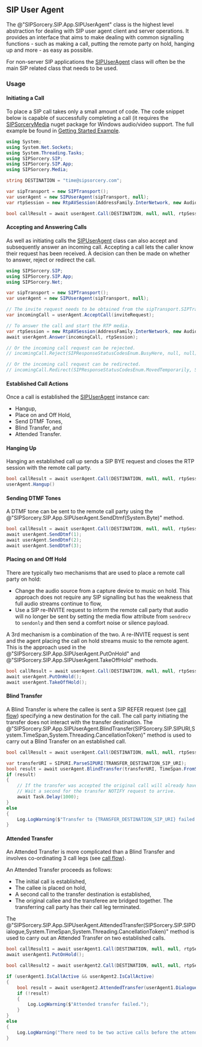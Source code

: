 ## SIP User Agent

The @"SIPSorcery.SIP.App.SIPUserAgent" class is the highest level abstraction for dealing with SIP user agent client and server operations. It provides an interface that aims to make dealing with common signalling functions - such as making a call, putting the remote party on hold, hanging up and more - as easy as possible.

For non-server SIP applications the [SIPUserAgent](xref:SIPSorcery.SIP.App.SIPUserAgent) class will often be the main SIP related class that needs to be used.

### Usage

#### Initiating a Call

To place a SIP call takes only a small amount of code. The code snippet below is capable of successfully completing a call (it requires the [SIPSorceryMedia](https://github.com/sipsorcery/sipsorcery-media) nuget package for Windows audio/video support. The full example be found in [Getting Started Example](https://github.com/sipsorcery/sipsorcery/blob/master/examples/GetStarted/Program.cs).

````csharp
using System;
using System.Net.Sockets;
using System.Threading.Tasks;
using SIPSorcery.SIP;
using SIPSorcery.SIP.App;
using SIPSorcery.Media;

string DESTINATION = "time@sipsorcery.com";

var sipTransport = new SIPTransport();
var userAgent = new SIPUserAgent(sipTransport, null);
var rtpSession = new RtpAVSession(AddressFamily.InterNetwork, new AudioOptions { AudioSource = AudioSourcesEnum.Microphone }, null);

bool callResult = await userAgent.Call(DESTINATION, null, null, rtpSession);
````

#### Accepting and Answering Calls

As well as initiating calls the [SIPUserAgent](xref:SIPSorcery.SIP.App.SIPUserAgent) class can also accept and subsequently answer an incoming call. Accepting a call lets the caller know their request has been received. A decision can then be made on whether to answer, reject or redirect the call.

````csharp
using SIPSorcery.SIP;
using SIPSorcery.SIP.App;
using SIPSorcery.Net;

var sipTransport = new SIPTransport();
var userAgent = new SIPUserAgent(sipTransport, null);

// The invite request needs to be obtained from the sipTransport.SIPTransportRequestReceived event.
var incomingCall = userAgent.AcceptCall(inviteRequest);

// To answer the call and start the RTP media.
var rtpSession = new RtpAVSession(AddressFamily.InterNetwork, new AudioOptions { AudioSource = AudioSourcesEnum.Microphone }, null);
await userAgent.Answer(incomingCall, rtpSession);

// Or the incoming call request can be rejected.
// incomingCall.Reject(SIPResponseStatusCodesEnum.BusyHere, null, null);

// Or the incoming call request can be redirected.
// incomingCall.Redirect(SIPResponseStatusCodesEnum.MovedTemporarily, SIPURI.ParseSIPURIRelaxed(destination));
````

#### Established Call Actions

Once a call is established the [SIPUserAgent](xref:SIPSorcery.SIP.App.SIPUserAgent) instance can:

 - Hangup,
 - Place on and Off Hold,
 - Send DTMF Tones,
 - Blind Transfer, and
 - Attended Transfer.

#### Hanging Up

Hanging an established call up sends a SIP BYE request and closes the RTP session with the remote call party.

````csharp
bool callResult = await userAgent.Call(DESTINATION, null, null, rtpSession);
userAgent.Hangup()
````

#### Sending DTMF Tones

A DTMF tone can be sent to the remote call party using the @"SIPSorcery.SIP.App.SIPUserAgent.SendDtmf(System.Byte)" method.

````csharp
bool callResult = await userAgent.Call(DESTINATION, null, null, rtpSession);
await userAgent.SendDtmf(1);
await userAgent.SendDtmf(2);
await userAgent.SendDtmf(3);
````

#### Placing on and Off Hold

There are typically two mechanisms that are used to place a remote call party on hold:

 - Change the audio source from a capture device to music on hold. This approach does not require any SIP signalling but has the weakness that full audio streams continue to flow,
 - Use a SIP re-INVITE request to inform the remote call party that audio will no longer be sent by setting the media flow attribute from `sendrecv` to `sendonly` and then send a comfort noise or silence payload.

A 3rd mechanism is a combination of the two. A re-INVITE request is sent and the agent placing the call on hold streams music to the remote agent. This is the approach used in the @"SIPSorcery.SIP.App.SIPUserAgent.PutOnHold" and @"SIPSorcery.SIP.App.SIPUserAgent.TakeOffHold" methods.

````csharp
bool callResult = await userAgent.Call(DESTINATION, null, null, rtpSession);
await userAgent.PutOnHold();
await userAgent.TakeOffHold();
````

#### Blind Transfer

A Blind Transfer is where the callee is sent a SIP REFER request (see [call flow](callholdtransfer.md#blind-transfer)) specifying a new destination for the call. The call party initiating the transfer does not interact with the transfer destination. The @"SIPSorcery.SIP.App.SIPUserAgent.BlindTransfer(SIPSorcery.SIP.SIPURI,System.TimeSpan,System.Threading.CancellationToken)" method is used to carry out a Blind Transfer on an established call.

````csharp
bool callResult = await userAgent.Call(DESTINATION, null, null, rtpSession);

var transferURI = SIPURI.ParseSIPURI(TRANSFER_DESTINATION_SIP_URI);
bool result = await userAgent.BlindTransfer(transferURI, TimeSpan.FromSeconds(TRANSFER_TIMEOUT_SECONDS), exitCts.Token);
if (result)
{
    // If the transfer was accepted the original call will already have been hungup.
    // Wait a second for the transfer NOTIFY request to arrive.
    await Task.Delay(1000);
}
else
{
    Log.LogWarning($"Transfer to {TRANSFER_DESTINATION_SIP_URI} failed.");
}
````

#### Attended Transfer

An Attended Transfer is more complicated than a Blind Transfer and involves co-ordinating 3 call legs (see [call flow](attendedtransfer.md#call-flow)).

An Attended Transfer proceeds as follows:

 - The initial call is established,
 - The callee is placed on hold,
 - A second call to the transfer destination is established,
 - The original callee and the transferee are bridged together. The transferring call party has their call leg terminated.

 The @"SIPSorcery.SIP.App.SIPUserAgent.AttendedTransfer(SIPSorcery.SIP.SIPDialogue,System.TimeSpan,System.Threading.CancellationToken)" method is used to carry out an Attended Transfer on two established calls.

````csharp
bool callResult1 = await userAgent1.Call(DESTINATION, null, null, rtpSession);
await userAgent1.PutOnHold();

bool callResult2 = await userAgent2.Call(DESTINATION, null, null, rtpSession);

if (userAgent1.IsCallActive && userAgent2.IsCallActive)
{
    bool result = await userAgent2.AttendedTransfer(userAgent1.Dialogue, TimeSpan.FromSeconds(TRANSFER_TIMEOUT_SECONDS), exitCts.Token);
    if (!result)
    {
        Log.LogWarning($"Attended transfer failed.");
    }
}
else
{
    Log.LogWarning("There need to be two active calls before the attended transfer can occur.");
}
````

